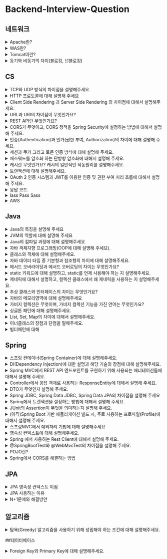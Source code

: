 # Backend-Interview-Question


## 네트워크
<details>
<summary>Apache란?</summary>
<div markdown="1">
  
  -   HTTP 웹 서버이다
  -   웹서버는 클라언트가 GET , POST , DELETE 등등의 메소드를 이용해서 요청​을하면 그에 대한 결과를 돌려주는 기능이다
  -   정적인 HTML이나 이미지를 제공하는 서버를 웹서버라고 한다
  -   독립적으로 사용되기 보단 was 와 함께 사용
    
  ### 기능 1
  -   정적인 컨텐츠 제공
  -   WAS를 거치지 않고 바로 자원을 제공한다
    
  ### 기능 2
  -   동적인 컨텐츠 제공을 위한 요청 전달  
  -   클라이언트의 요청(Request)을 WAS에 보내고, WAS가 처리한 결과를 클라이언트에게 전달(응답, Response)한다
  -   클라이언트는 일반적으로 웹 브라우저를 의미한다
    
</div>
</details>
<details>
<summary>WAS란?</summary>
<div markdown="1">
  
  -   동적 서버 컨텐츠를 수행하는 것으로 일반적인 웹서버와 구별되며 데이터베이스 서버와 연결된다
  -   웹서버 + 웹컨테이너
  -   DB 조회나 다양한 로직 처리를 요구하는 동적인 컨텐츠를 제공하기 위해 만들어진 Application Server  
  -   업무를 처리하는 비지니스 로직 수행
</div>
</details>
<details>
<summary>Tomcat이란?</summary>
<div markdown="1">

  -   자바 서블릿을 실행키고 JSP코드가 포함되어 있는 웹 페이지를 만들어준다.
  -   자바 서블릿(Java Servlet)은 자바를 사용하여 웹페이지를 동적으로 생성하는 서버측 프로그램 혹은 그 사양을 말하며, 흔히 "서블릿"이라 불린다
### ![image](https://github.com/Limdongkeun/BackEnd-interview/assets/86710265/44c1ccc6-c855-4a4a-bae3-a5f9452ffeef)
  -   클라이언트의 요청(Request)을 받아주고 응답(Response)할 수 있게, 웹서버와 소켓으로 통신하며 대표적인 예로 톰캣(Tomcat)

</div>
</details>
<details>
<summary>동기와 비동기의 차이(블로킹, 넌블로킹)</summary>
<div markdown="1">

  -   동기방식은 메서드의 리턴과 결과를 받는 시간이 일치하는 방식
  -   한 함수가 끝나는 시간과 다음 함수가 실행되는 시간이 일치
  -   비동기 방식은 여러 개의 처리가 한 번에 수행되며 동기 방식보다 실행 시간이 빠르다
  -   블로킹 방식은 작업이 끝날 때 까지 제어권을 가지고 있는 것이고
  -   논블로킹 방식은 작업의 완료 여부와 상관없이 다른 작업 수행 (예 : 브라우저 파일 다운로드)
</div>
</details>

## CS

<details>
<summary>TCP와 UDP 방식의 차이점을 설명해주세요.</summary>
<div markdown="1">

  -   TCP는 연결형 서비스로 3-way handshaking 과정을 통해 연결을 설정합니다. 그렇기 때문에 높은 신뢰성을 보장하지만 속도가 비교적 느리다는 단점이 있습니다
  -   UDP는 비연결형 서비스로 3-way handshaking을 사용하지 않기 때문에 신뢰성이 떨어지는 단점이 있습니다. 하지만 수신 여부를 확인하지 않기 때문에 속도가 빠릅니다
  -   TCP는 신뢰성이 중요한 파일 교환과 같은 경우에 쓰이고 UDP는 실시간성이 중요한 스트리밍에 자주 사용합니다

</div>
</details>
<details>
<summary>HTTP 프로토콜에 대해 설명해 주세요</summary>
<div markdown="1">

  -   HTTP는(Hyper Text Transfer Protocal)이란 서버/클라이언트 모델에 따라 데이터를 주고 받기 위한 프로토콜 입니다. HTTP란 애플리케이션 레벨의 프로토콜로 TCP/IP 위에서 작동합니다
  -   HTTP는 상태를 가지고 있지 않은 Stateless 프로토콜이며, Method, Path, Version, Headers, Body등으로 구성 됩니다

</div>
</details>
<details>
<summary>Client Side Rendering 과 Server Side Rendering 의 차이점에 대해서 설명해주세요.</summary>
<div markdown="1">

+ ssr이란 서버로부터 완전하게 만들어진 html 파일을 받아와 페이지 전체를 렌더링 하는 방식이고, csr은 사용자의 요청에 따라 필요한 부분만 응답 받아 렌더링하는 방식입니다 
  + SSR
  
    장점 : seo 검색엔진의 최적화 되어있다 , 빠른 초기 로딩시간 이 있습니다
    
    단점 : 요청시마다 전체 페이지가 새로고침되고, 새로운 요청이 있을때마다 바뀌지 않아도 되는 부분까지 렌더링 되기 때문에 서버에 부하를 줍니다
    
  + CSR
  
    장점 : 속도가 빠르며 서버의 부화가 적습니다, 새로운 요청을 할때 페이지 전체가 렌더링되지 않고 필요한 부분만 되기 때문에 사용자 친화적입니다
    
    단점 : 자바스크립트를 사용하여 사용자와 상호작용 후에 페이지 내용을 로드하기 때문에 seo에 불리합니다 또한 모든 파일을 서버에서 받아와야 하기 때문에 초기로딩 속도가 느립니다
    

</div>
</details>
<details>
<summary>URL과 URI의 차이점이 무엇인가요?</summary>
<div markdown="1">

  + URI는 특정 리소스를 식별하는 통합 자원 식별자를 의미하고 URL은 흔히 웹주소를 나타내며 리소스가 어디에 있는지 알려주기 위한 규약입니다
  
  + 실세계에 빗대어 보면 “임동근”은 제 이름이며 식별자입니다 하지만 제 위치, 연락처 등을 알 수 없기 때문에 URL이 될 수 없고, “서울시 송파구 석촌동”은 주소로 특정 위치를 알려주는 것 입니다
</div>
</details>
<details>
<summary>REST API란 무엇인가요?</summary>
<div markdown="1">
  
  -   REST의 원리를 따르는 API입니다
  
    1. URI는 동사보다 명사, 대문자보다 소문자 사용
    2. 마지막에 슬래시를 포함하지 않는다
    3. 언더바 대신 하이픈을 사용한다
    4. 파일확장자는 포함하지 않는다
    5. 행위는 포함하지 않는다

  + REST란 REST(Representational State Transfer)의 약자로 자원을 이름으로 구분하여 해당 자원의 상태를 주고받는 모든 것을 의미합니다
    즉 URI를 통해 자원을 명시하고, HTTP Method를 이용하여 자원에 대한 CRUD를 적용하는것 입니다 

  + RestFul REST의 원리를 따르는 시스템을 의미하고, REST API의 설계 규칙을 올바르게 지킨 시스템을 RESTful하다 말할 수 있습니다
  
  + HTTP 표준 프로토콜에 따르는 모든 플랫폼에서 사용이 가능하며, REST API 메세지가 의도하는 바를 명확하게 나타내므로 의도하는 바를 쉽게 파악 할 수 있어 프런트엔드와 백엔드의 소통이 원활합니다
</div>
</details>
<details>
<summary>CORS가 무엇이고, CORS 정책을 Spring Security에 설정하는 방법에 대해서 설명해 주세요.</summary>
<div markdown="1">
  
  -   교차 출처 리소스 공유로 동일한 출처가 아닌 다른 출처에서 데이터를 주고받는 것을 제한하기 때문에 이러한 문제를 해결하기 위한 정책입니다
      방법으로는 예비요청과, 단순요청이 있습니다 동일한 출처는 URL 중에서도 프로토콜, 도메인 주소, 포트 번호가 같은 것을 의미합니다
  -   corsConfigurationSource로 허용되는 URL,header,method를 설정하는 방법이 있습니다
  -   Access-Control-Allow-Origin 덕분에 서로 다른 Origin 에서 자원 공유가 가능
  -   서버는 Access-Control-Allow-Origin헤더에 허용된 Origin이라는 정보를 담아 보낸다
</div>
</details>
<details>
<summary>인증(Authentication)과 인가(권한 부여, Authorization)의 차이에 대해 설명해 주세요.</summary>
<div markdown="1">
  
  -   인증은 사용자가 누구인지 확인하는 절차이며, 회원가입이나 로그인 입니다 
  -   인가는 사용자에게 서비스 접근에 대한 권한을 허용해 주는것 입니다
</div>
</details>
<details>
<summary>세션과 쿠키 그리고 토큰 인증 방식에 대해 설명해 주세요.</summary>
<div markdown="1">
  
  -   세션은 사용자의 정보를 서버에 저장하여 활용하는 방식이고, 서버에서 발급된 세션ID를 쿠키에 담아 클라이언트에게 인증정보를 넘겨주는 것이 쿠키 방식입니다
  -   토큰은 엑세스토큰을 http헤더에 담아 클라이언트에게 넘겨주고 요청을 할때 토큰을 이용하여 서버에 넘겨줍니다 토큰은 시간 제약이 있어 엑세스 토큰이 만료되면 서버에 저장된 리프래시 토큰을 이용하여 
      재발급 받습니다
</div>
</details>
<details>
<summary>패스워드를 암호화 하는 단방향 암호화에 대해서 설명해 주세요.</summary>
<div markdown="1">
  
  -   한쪽 방향으로만 암호화를 한다는 의미합니다 즉 암호화만 가능하고 복호화는 할 수 없습니다 그렇기 때문에 비밀번호를 관리할 때 유용하게 사용됩니다 비밀번호를 단방향 암호화 방식으로 저장하는 경우에는 
      비밀번호 DB가 노출되어도 안전합니다 비밀번호를 검증할 때에는 사용자로부터 입력받은 비밀번호를 똑같은 방식으로 암호화하여 암호화된 비밀번호끼리 비교를 하면 됩니다 대표적으로 많이 사용하고 있는 
      알고리즘은 SHA-256 암호화 알고리즘 입니다
</div>
</details>
<details>
<summary>캐시란 무엇인가요? 캐시의 일반적인 작동원리를 설명해주세요.</summary>
<div markdown="1">
  
  -   캐시란 자주 사용하는 데이터나 값을 미리 복사해두는 임시 저장소 입니다 저장공간이 작고 비용이 비싼대신 빠른 성능을 제공합니다
  -   원래 데이터에 접근하는 시간이 오래걸리는 경우나 반복적으로 동일한 결과를 돌려주는 경우 사용을 고려합니다
  -   사용자가 정보를 서버에 요청했을 경우 서버에서 응답을 해주면서 브라우저 캐시에 저장을하고 동일한 요청을 하면 캐시에 있는 정보를 제공해주며 시간이 지나 캐시에 있는 정보가 만료될경우 다시 서버로 
      요청하여 정보를 받아 브라우져 캐시에 저장해둡니다
</div>
</details>
<details>
<summary>트랜잭션에 대해 설명해주세요.</summary>
<div markdown="1">
  
  -   트랜잭션은 데이터베이스의 상태를 변환시키는 하나의 논리적 기능을 수행하기 위한 작업의 단위 또는 한꺼번에 모두 수행되어야 할 일련의 연산들을 의미합니다. 원자성,일관성,독립성,영속성 4가지 특징을 가지고 있습니다.
  -   원자성(Atomicity) - 트랜잭션의 연산은 데이터베이스에 모두 반영되든지 아니면 전혀 반영되지 않아야 한다.
  -   일관성(Consistency) - 트랜잭션이 그 실행을 성공적으로 완료하면 언제나 일관성 있는 데이터베이스 상태로 변환해야 한다.
  -   격리성(Isolation) - 둘 이상의 트랜잭션이 동시에 병행 실행되는 경우 어느 하나의 트랜잭션 실행중에 다른 트랜잭션의 연산이 끼어들 수 없다.
  -   영속성(Durablility) - 성공적으로 완료된 트랜잭션의 결과는 시스템이 고장나더라도 영구적으로 반영되어야 한다.
</div>
</details>
<details>
<summary>OAuth 2 인증 시스템과 JWT를 이용한 인증 및 권한 부여 처리 흐름에 대해서 설명해 주세요.</summary>
<div markdown="1">
  
  -   OAuth2의 흐름은 먼저 Resource Owner가 Client 즉, 웹 사이트나 앱등에 로그인 요청을 하게 되면 Client는 Resource Server에 인가 코드를 요청하게 되고 코드를 받으면 다시 코드를 이용해 Access Token과 Refresh Token을 요청하게 됩니다 그럼 Resource Server는 인가 코드를 확인하고 일치하면 토큰을 발급해 줍니다. Client는 Access Token을 Resource Owner에게 넘겨주게 되고 토큰을 이용하여 Resource Server에 있는 Resource Owner의 정보에 접근이 가능하게 됩니다
  -   JWT는 토큰기반 인증 시스템으로 클라이언트가 서버에 접속을 하면 서버에서는 DB와 조회해서 가입된 회원인지를 확인하고 서버측에서 Access Token을 발급해주고 사용자는 서버에 매 요청마다 header에 Access Token을 넣어 요청하게 됩니다 그럼 서버에서는 Token을 검증하고 올바르다면 요청에 응답합니다
</div>
</details>

<details>
<summary>응답 코드.</summary>
<div markdown="1">
  
  - 200: 요청이 성공적으로 되었다
  - 201: 요청이 성공적이었으며 그 결과로 새로운 리소스가 생성되었다
  - 400: 잘못된 문법으로 인하여 서버가 요청을 이해할 수 없다
  - 401: Unauthorized 비인증을 의미
  - 404: 서버는 요청받은 리소스를 찾을 수 없다
  - 500: 서버가 처리 방법을 모르는 상활
  - 503: 서버가 요청을 처리할 준비가 되지 않았다. 일반적인 원인은 유지보수를 위해 작동이 중단 되거나 과부하가 걸렸을 
</div>
</details>

<details>
<summary>Iass Pass Sass</summary>
<div markdown="1">

  ### Iass
  -   서버, 네트워크, OS, 스토리지를 가상화 하여 제공
  -   AWS, 네이버플랫폼 과 같은 인프라스트럭쳐를 제공하는 서비스
  -   물리적인 하드웨어를 직접 관리할 필요가 없으며, 직접적으로 서비스 이용을 통해 리소스를 사용

  ### Pass
  -   DB, OS, 미들웨어, 런타임과 같은 소프트웨어 작성을 위한 가상의 플랫폼 제공
  -   OS, 소프트웨어 업데이트, 저장소, 인프라에 관리없이 개발에 집중 가능
  -   주로 개발 환경과 관련된 서비스 제공

  ### Sass
  -   소프트웨어와 데이터를 제공 및 관리
  -   네이버클라우드, ERP 등과 같은 형태의 서비스 제공


![image](https://github.com/Limdongkeun/BackEnd-interview/assets/86710265/7b8a830c-ffd8-459f-84f4-e9c96e564397)


</div>
</details>

<details>
<summary>AWS</summary>
<div markdown="1">

  -   아마존의 클라우드 서비스
  -   클라우스 서비스 : 컴퓨터가 가상의 공간에 있다고 가정하고 사용
  -   AWS에게 가상의 하드웨어를 제공 받으면 그 위에서 운영체제나 프로그램등을 모두 자유롭게 서비스로 이용가능

  -   EC2 : Elastic Cloud Compute 가상의 공간에 나만의 컴퓨터를 등록하는 것 -> 코드를 작성하면 동작할 컴퓨터가 필요하기 때문에 사용
  -   RDS : Relational Database Service 관계형 데이터베이스 서비스 이용
  -   S3  : Simple Storage Service -> 이미지, 비디오등의 파일을 저장해두는 기능을 제공하는 서비스

  ### 장점
  -   확장성 : 직접 데이터베이스센터를 구축할 필요 없이 필요한 만큼 사용할 수 있다
  -   탄력성 : 트래픽이 많이 몰리면 많은 리소스를 사용하고 트래픽이 적어지면 다시 되돌릴 수 있다
  -   높은 접근성 : 클라우드 서비스를 이용하면 언제 어디서든 해당 클라우드에 접근 가능
  -   장애 허용성 : 우리가 저장한 데이터를 한 곳에만 저장하지 않고, 여러 공간에 나누어 저장

</div>
</details>



## Java

<details>
<summary>Java의 특징을 설명해 주세요</summary>
<div markdown="1">
  
  -   객체지향 프로그래밍 언어이며, 기본형을 제외한 모든 요소들이 객체로 표현되고, 객체지향 개념의 특징인 캡슐화, 상속, 다형성이 잘 적용된 언어입니다
  -   장점으로는 JVM(자바 가상머신)위에서 동작하기 때문에 운영체제의 독립적이고, GC를 통한 자동적인 메모리 관리가 가능합니다
  -   단점으로는 JVM위에서 동작하기 때문에 속도가 상대적으로 느리고, 다중 상속이나 타입에 엄격하여 제약이 많습니다.
      - 캡슐화 - 하나의 객체에 대해 그 객체가 특정한 목적을 위해 필요한 변수, 메소드를 하나로 묶는 것을 의미, 가장 중요한 목적은 정보은닉이다.

      - 추상화 - 객체의 공통적인 속성과 기능을 추출하여 정의하는것

      - 상속 - 기존 상위 클래스에 기능을 가져와 재사용할 수 있으면서 동시에 새로운 하위 클래스에 새로운 기능도 추가할 수 있는 것

      - 다형성 - 상속과 연관 있는 개념으로 한 객체가 상속을 통해 기능을 확장하거나 변경하여 다른 여러 형태로 재구성되는 것 
</div>
</details>
<details>
<summary>JVM의 역할에 대해 설명해 주세요</summary>
<div markdown="1">
  
  -   JVM은 스택 기반으로 동작하며, Java Byte Code를 OS에 맞게 해석 해주는 역할을 하고 가비지컬렉션을 통해 자동적인 메모리 관리를 해줍니다
</div>
</details>
<details>
<summary>Java의 컴파일 과정에 대해 설명해주세요</summary>
<div markdown="1">
  
  1.  개발자가 .java파일을 생성한다.
  2.  build를 한다.
  3.  java compiler의 javac의 명령을 통해 바이트 코드(.class)를 생성한다.(아직 컴퓨터가 읽을 수 없는 자바 가상머신이 이해할수 있는 코드)
  4.  컴파일된 바이크 코드를 JVM의 클래스로더(Class Loader)에게 전달한다.
  5.  클래스 로더는 동적로딩(Dynamic Loading)을 통해 필요한 클래스들을 로딩 및 링크하여 런타임 데이터 영역(Runtime Data area), 즉 JVM의 메모리에 올립니다.
</div>
</details>
<details>
<summary>자바 객체지향 프로그래밍(OOP에 대해 설명해 주세요).</summary>
<div markdown="1">
  
  -   OOP(Object Oriented Programming)이란 문제를 여러 개의 객체 단위로 나눠 작업하는 방식으로, 객체들이 서로 유기적으로 상호작용하는 프로그래밍 이론입니다.  프로그래밍에서 객체란 데이터의 분산을 막기 위해 데이터와 기능을 하나로 묶은 그룹을 말합니다. 특성으로는 캡슐화, 추상화, 상속화, 다형성 네 가지 특성이 있습니다  장점으로는 미리 만들어둔 코드를 활용할 수 있기 때문에 코드의 재사용성이 증가하고, 생산성 향상 등이 있습니다. 단점으로는 객체지향적으로 코드를 쓰는 데 있어 난이도가 높으며, 그것에 따라 개발 속도가 느립니다.

캡슐화 - 하나의 객체에 대해 그 객체가 특정한 목적을 위해 필요한 변수, 메소드를 하나로 묶는 것을 의미, 가장 중요한 목적은 정보은닉이다.

추상화 - 객체의 공통적인 속성과 기능을 추출하여 정의하는것

상속 - 기존 상위 클래스에 기능을 가져와 재사용할 수 있으면서 동시에 새로운 하위 클래스에 새로운 기능도 추가할 수 있는 것

다형성 - 상속과 연관 있는 개념으로 한 객체가 상속을 통해 기능을 확장하거나 변경하여 다른 여러 형태로 재구성되는 것 
</div>
</details>
<details>
<summary>클래스와 객체에 대해 설명해주세요.</summary>
<div markdown="1">
  
  -   클래스는 객체를 생성하기 위한 필드와 메소드를 정의하는 것입니다
  -   객체는 클래스로부터 만들어진 클래스의 인스턴스라고 합니다. 클래스로부터 객체를 만드는 과정을 인스턴스화 한다고 합니다
</div>
</details>
<details>
<summary>자바 데이터 타입 중 기본형과 참조형의 차이에 대해 설명해주세요.</summary>
<div markdown="1">
  
  -   boolean, char, byte, short, int, long, float, double 실제 연산에 사용되는 것은 모두 기본형 변수이고 기본형 8가지를 제외한 나머지 타입이 참조형 변수 입니다
</div>
</details>
<details>
<summary>메서드 오버라이딩과 메서드 오버로딩의 차이는 무엇인가요?</summary>
<div markdown="1">
  
  -   오버로딩은 자바의 클래스 내에 이미 사용하려는 이름과 같은 이름을 가진 메소드가 있더라도 매개변수의 개수 또는 타입이 다르면 같은 이름의 메소드를 정의할 수 있는 것이고,
  -   오버라이딩은 부모클래스의 메소드를 재정의 하는 것이므로 자식클래스에서 메소드의 이름, 매개변수,리턴값이 모두 같아야 합니다
</div>
</details>
<details>
<summary>static 키워드에 대해 설명하고, static를 언제 사용해야 하는 지 설명해주세요.</summary>
<div markdown="1">

  -   static 키워드를 사용한 변수나 메소드는 클래스가 메모리에 올라갈 때 자동으로 생성되며 클래스 로딩이 끝나면 바로 사용할 수 있습니다. 즉, 인스턴스(객체) 생성 없이 바로 사용 가능합니다.
  -   모든 객체가 메모리를 공유한다는 특징이 있고, GC 관리 영역 밖에 있기 때문에 프로그램이 종료될 때까지 메모리에 값이 유지된 채로 존재하게 됩니다.
  -   static은 전역적으로 쉽게 재사용하는 멤버나 잘 변하지 않는 변수, 메소드를 사용할때 주로 사용합니다. 클래스 호출, 객체 생성을 따로 할 필요없이 바로 사용할 수 있기 때문에 사용성이 좋습니다
  
</div>
</details>
<details>
<summary>제네릭에 대해서 설명하고, 컬렉션 클래스에서 왜 제네릭을 사용하는 지 설명해주세요.</summary>
<div markdown="1">
  
  -   제네릭은 클래스,인터페이스,메소드 등의 타입을 파라미터로 사용할 수 있게 해주는 역할을 합니다 
      비제네릭 타입의 코드에서 발생하는 불필요한 타입 변환으로 인한 프로그램의 성능의 저하를 감소시킬 수 있습니다. 사용하는 이유는 컴파일 시 타입 체크를 할 수 있습니다 또 타입변환을 제거합니다 

</div>
</details>
<details>
<summary>추상 클래스와 인터페이스의 차이는 무엇인가요?</summary>
<div markdown="1">
  
  -   추상 클래스는 클래스 내 추상 메소드가 하나 이상 포함되거나 abstract로 정의된 경우를 말하고,
  -   인터페이스는 모든 메소드가 추상 메소드로만 이루어져 있는 것을 말합니다.
  
공통점
  -   new 연산자로 인스턴스 생성 불가능
  -   사용하기 위해서는 하위 클래스에서 확장/구현 해야 한다.
  
차이점
  -   인터페이스는 그 인터페이스를 구현하는 모든 클래스에 대해 특정한 메소드가 반드시 존재하도록 강제함에 있고,
  -   추상클래스는 상속받는 클래스들의 공통적인 로직을 추상화 시키고, 기능 확장을 위해 사용한다.
  -   추상클래스는 다중상속이 불가능하지만, 인터페이스는 다중상속이 가능하다.
</div>
</details>
<details>
<summary>자바의 메모리영역에 대해 설명해주세요</summary>
<div markdown="1">
  
  -   자바의 메모리 공간은 크게 Method 영역, Stack 영역, Heap 영역으로 구분되고, 데이터 타입에 따라 할당됩니다.
  -   Method 영역 : 전역변수와 static변수를 저장하며, Method 영역은 프로그램 시작부터 종료까지 메모리에 남아있습니다.
  -   Stack 영역 : 지역변수와 매개변수 데이터 값이 저장되는 공간이며, 메소드가 호출될 때 메모리에 할당되고 종료되면 메모리가 해제됩니다. LIFO 구조를 갖고 변수에 새로운 데이터가 할당되면 이전 데이터는 지워집니다
  -   Heap 영역 : new 키워드로 생성되는 객체, 배열 등이 Heap 영역에 저장되며, 가비지 컬렉션에 의해 메모리가 관리되어 집니다.
</div>
</details>
<details>
<summary>가비지 컬렉션은 무엇이며, 가비지 컬렉션 기능을 가진 언어는 무엇인가요?</summary>
<div markdown="1">
  
  -   자바의 메모리 관리 방법 중 하나로 JVM의 Heap영역에서 동적으로 할당했던 메모리 영역 중 필요 없게 된 메모리 영역을 주기적으로 삭제하는 프로세스 입니다
</div>
</details>
<details>
<summary>싱글톤 패턴에 대해 설명해주세요.</summary>
<div markdown="1">
  
  -   싱글톤 패턴은 단 하나의 인스턴스를 생성해 사용하는 디자인 패턴입니다. 인스턴스가 1개만 존재햐애 한다는 것을 보장하고 싶은 경우와 동일한 인스턴스를 자주 생성해야 하는 경우 메모리 낭비를 방지하기 위해 주로 사용합니다.
</div>
</details>
<details>
<summary>List, Set, Map의 차이에 대해서 설명해주세요.</summary>
<div markdown="1">
  
  -   컬렉션 프레임워크로 List는 순서가 있고 중복을 허용하며, 크기가 가변적입니다. Set은 데이터의 집합이며 순서가 없고 중복된 데이터를 허용하지 않습니다. 중복되지 않는 데이터를 구할때 유용합니다.         Map은 Key/Value 한쌍으로 이루어진 데이터 집합으로 Key에 대한 중복이 없으며 순서를 보장하지 않습니다
</div>
</details>
<details>
<summary>이너클래스의 장점과 단점을 말해주세요.</summary>
<div markdown="1">
  
  -   내부클래스의 장점으로는 내부 클래스에서 외부 클래스의 멤버에 쉽게 접근할 수 있으며, 서로 관련있는 코드를 묶어서 코드의 캡슐화를 증가시키고, 외부에서는 내부 클래스에 접근할 수 없기 때문에 코드의 복잡성을 줄일 수 있습니다.
  -   단점으로는 참조값을 담아야 하기 때문에, 인스턴스 생성시 시간적, 공간적으로 성능이 낮아지고, 외부 인스턴스에 대한 참조가 존재하기 때문에, 가비지 컬렉션이 인스턴스 수거를 하지 못하여 메모리 누수가 생길 수 있습니다.
</div>
</details>

<details>
<summary>빌더패턴에 대해</summary>
<div markdown="1">
  
  -   필요한 데이터만 설정 할 수 있음
  -   가독성이 좋음
  -   유연하게 객체의 값을 세팅 할 수 있음
  -   데이터의 순서에 상관없이 객체를 만들어내 생성자 인자 순서를 파악할 필요도 없고 잘못된 값을 넣는 실수도 하지 않게 된다
  -   setter를 사용하지 않는 이유는 다른 곳에서 데이터 오염의 이유가 있기 때문
    
</div>
</details>


## Spring


<details>
<summary>스프링 컨테이너(Spring Container)에 대해 설명해주세요.</summary>
<div markdown="1"> 
  
  -  스프링에서 자바 객체들을 관리하는 공간입니다. 자바 객체를 스프링에선 빈이라 부르며, 스프링 컨테이너에서 빈의 생명주기를 대신 관리해줍니다.
  
</div>
</details>
<details>
<summary>DI(Dependency Injection)에 대한 설명과 해당 기술의 장점에 대해 설명해주세요.</summary>
<div markdown="1"> 
  
  -   DI란 의존 관계 주입으로, 어떤 객체가 사용하는 의존 객체를 직접 만들어서 사용하는게 아닌 외부로 부터 주입받아 사용하는 것입니다. 방식은 생성자주입, 필드주입, 수정자주입 등이 있습니다. DI를 사용
      하는것의 장점은 객체간의 결합도를 낮출수 있으며, 가독성이 증진되고, 코드 중복을 방지하면서 유지보수가 용이해집니다.
  
</div>
</details>
<details>
<summary>Spring MVC에서 REST API 엔드포인트를 구현하기 위해 사용되는 애너테이션들에 대해서 설명해 주세요.</summary>
<div markdown="1">
  
  -   MVC는 Model, View, Controller로 나뉘는데 Model에 사용되는 어노테이션에는 @Entity가 있으며 Controller에는 @Controller나 @RestController 어노테이션을 사용하며 Service 
      계층에는 @Service 어노테이션을, 데이터 엑세스 계층에는 @Repository 어노테이션을 사용합니다
</div>
</details>
<details>
<summary>Controller에서 응답 객체로 사용하는 ResponseEntity에 대해서 설명해 주세요.</summary>
<div markdown="1">
  
  -   httpEntity를 상속받는, 결과 데이터와 HTTP 상태 코드를 직접 제어할 수 있는 클래스입니다 사용자의 HttpRequest에 대한 응답 데이터가 포함 됩니다 httpStatus, httpHeader, httpBody가
      포함되어 있습니다
</div>
</details>
<details>
<summary>DTO가 무엇인지 설명해 주세요.</summary>
<div markdown="1">
  
  -   계층간 데이터 교환을 하기 위해 사용하는 객체로, 로직을 가지지 않는 순수한 데이터 객체입니다
</div>
</details>
<details>
<summary>Spring JDBC, Spring Data JDBC, Spring Data JPA의 차이점을 설명해 주세요</summary>
<div markdown="1">
  
  -   Spring JDBC는 자바로 데이터를 데이터베이스에 CRUD 기능을 해주는 표준 API이고 
  -   Spring Data JDBC는 주로 DDD에 사용됩니다 단방향 매핑만 지원이 되며 미리 작성된 DDL이 필요합니다
  -   Spring Data JPA는 쿼리를 자동으로 생성해주며 테이블과 객체를 매핑하여 사용할 수 있습니다
</div>
</details>
<details>
<summary>Spring에서 트랜잭션을 설정하는 방법에 대해서 설명해 주세요.</summary>
<div markdown="1">
  
  -   @Transactional 어노테이션을 사용합니다. 메소드뿐만 아니라, 인터페이스, 클래스 선언에도 사용할수 있다
</div>
</details>
<details>
<summary>JUnit의 Assertion이 무엇을 의미하는지 설명해 주세요.</summary>
<div markdown="1">
  
  -   테스트가 원하는 결과를 제대로 리턴하는지 에러는 발생하지 않는지 확인할 때 사용하는 메소드를 말합니다 
  -   예를 들면 assertEquals(expected, actual)  -  expected와 actual이 동일하면 True, assertSame동일한 Object면 True 등이 있습니다
</div>
</details>
<details>
<summary>(아직)Spring Boot 기반 애플리케이션 빌드 시, 주로 사용하는 프로파일(Profile)에 대해서 설명해 주세요.</summary>
<div markdown="1">
  
  -   
</div>
</details>
<details>
<summary>스프링MVC에서 예외처리 기법에 대해 설명해주세요</summary>
<div markdown="1">
  
  -   스프링 MVC에서 각 컨트롤러마다 @ExceptionHandler 어노테이션을 이용하여 예외처리를 하고 @ResponseStatus로 응답 상태를 지정해 줄 수 있습니다  하지만 각 컨트롤러마다 똑같은 작업을 반복해야 하는 번거로움과 코드중복이 발생하므로 AOP기법을 이용하여 @RestControllerAdvice, @ControllerAdvice 를 이용하여 공통된 예외처리를 한 번에 수행할 수 있습니다. 또  @ExceptionHandler 에 등록된 예외 클래스와 파라미터로 받는 예외 클래스가 동일해야 합니다 그렇지 않으면 런타임 시점에 에러가 발생할 수 있습니다
</div>
</details>
<details>
<summary>영속성 컨텍스트에 대해 설명해주세요.</summary>
<div markdown="1">
  
  -   영속성 컨텍스트란 엔티티를 영구 저장하는 환경이라는 뜻으로, 애플리케이션과 데이터베이스 사이에서 객체를 보관하는 가상의 데이터베이스 같은 역할을 합니다. 엔티티 매니저를 통해 엔티티를 저장하거나 조회하면서 영속성컨텍스트에 엔티티를 보관하고 관리합니다
</div>
</details>
<details>
<summary>Spring 에서 사용하는 Rest Client에 대해서 설명해 주세요.</summary>
<div markdown="1">
  
  -   Rest Client란 Rest API서버에 HTTP 요청을 보낼 수 있는 라이브러리이며, Spring에서 외부 API를 호출 할 때 사용하며 RestTemplate와 WebClient가 있습니다 RestClient는 동기 방식이고 WebClient는 비동기 방식입니다.
</div>
</details>
<details>
<summary>@SpringBootTest와 @WebMvcTest의 차이점을 설명해 주세요.</summary>
<div markdown="1">
  
  -   특정 레이어를 테스트할 때는 레이어에 해당하는 빈만 들고오기 때문에 의존관계에 있는 다른 레이어는 Mock을 이용해서 테스트를 해야합니다. 기본적으로 통합테스트를 할때는 @SpringBootTest를 붙여서 테스트를 진행하면되고, 원하는 레이어만 테스트 할때는 @MockMvcTest 와 같이 특정 레이어를 테스트하기 위한 애노테이션을 사용합니다.
  -   @SpeingBootTest는 전체적으로 Flow가 제대로 작동하는지 검증하기 위해 사용되기 때문에 테스트 단위가 커서 디버깅이 어렵고 시간이 오래 걸립니다.
  -   @WebMvcTest는 보통 컨트롤러가 예상대로 작동하는지 테스트하기 위해 사용됩니다. WebApplication과 관련된 빈들만 등록하기 때문에 빠르고, 슬라이스 테스트가 가능합니다.
</div>
</details>

<details>
<summary>POJO란?</summary>
<div markdown="1">
  
  -   프레임워크 인터페이스, 클래스를 구현하거나 확장하지 않은 단순한 클래스로 Java에서 제공하는 API 외에 종속되지 않는다
  -   특정 환경에 종속되지 않아 코드가 간결하고 테스트 자동화에 유리
</div>
</details>

<details>
<summary>Spring에서 CORS를 해결하는 방법</summary>
<div markdown="1">
  
  -   Servlet Filter를 사용하여 커스텀한 CORS를 설정한다
  -   WebMvcConfiguer를 구현한 클래스를 만들어 addCorsMappings를 재정의 한다
  -   Spring Security에서는 CorsConfigurationSource를 등록하고 Config에 추가한다
  -   @Crossorigin 애노테이션을 이용해서 해결하는 방법도 있다
</div>
</details>

## JPA

<details>
<summary>JPA 영속성 컨텍스트 이점</summary>
<div markdown="1">
  
  -   1차 캐시 : 조회가 가능하며 1차 캐시에 없는 경우 DB를 조회한 후 1차 캐시에 등록
  -   동일성 보장 : (==) 비교 이용 가능
  -   쓰기지연 : 트랜잭셕 commit 전까지 sql을 처리하지 않고 모아두었다 처리
  -   변경감지 : 스냅샷을 1차 캐시에 들어온 데이터를 찍고, commit 되는 시점에 Entity와 스냅샷과 비교하여 update SQL을 생성
  -   지연로딩 : 엔티티에서 해당 엔티티를 불러올 때 그 때 SQL을 날려 해당 데이터를 가져옴
</div>
</details>

<details>
<summary>JPA 사용하는 이유</summary>
<div markdown="1">
  
  ### 장점
  -   기존 sql중심의 코드를 비지니스 로직에 집중 할 수 있다
  -   간단한 쿼리의 경우 별도의 쿼리문을 작성하지 않아도 된다
  -   기존 entity가 변경될 경우 기존에는 entity 및 쿼리까지 모든 정보를 수정해야 했다

  ### 단점
  -   학습하는데 시간이 많이 필요
  -   쿼리가 복잡해지거나 join을 많이 사용, 동적 쿼리가 필요하면 결국 sql을 써야 한다
</div>
</details>

<details>
<summary>N+1문제와 해결방안</summary>
<div markdown="1">
  
  -   객체에 대해서 조회한다고 해도 다양한 연관관계들의 매핑에 의해서 관계가 맺어진 다른 객체가 함께 조회되는 경우에 N+1이 발생
  -   유저-게시글을 join한 형태의 쿼리문을 원했지만 N개의 게시글을 또 조회하는 쿼리가 날아가는 경우
  -   즉시 로딩보다는 지연로딩을 사용한다
  -   fetch join을 사용한다
    
</div>
</details>


## 알고리즘

<details>
<summary>탐욕(Greedy) 알고리즘을 사용하기 위해 성립해야 하는 조건에 대해 설명해주세요.</summary>
<div markdown="1">
  
  -   탐욕 알고리즘은 현재 상황에서 최선의 선택을 고르는 알고리즘 입니다. 조건으로는 현재선택이 안전해야하다 입니다 즉 현재의 선택이 다음 선택에 영향을 주지 않아야 합니다. 또 최적 부분 구조 조건입니다 문제에 대한 최종 해결 방법이 부분 문제에 대해서도 최적의 해결방법이라는 조건입니다
</div>
</details>

##데이터베이스

<details>
<summary>Foreign Key와 Primary Key에 대해 설명해주세요.</summary>
<div markdown="1">

  -   primary key는 기본키로 데이터 테이블에 있는 유일하게 구분되는 것으로 중복값을 가질 수 없고 null일 수 없습니다 foreign key는 한 테이블과 참조되는 다른 테이블 간의 연결되는 primary key column을 외래키라고 합니다 참조관계의 기본키와 같은 속성을 가집니다

</div>
</details>

